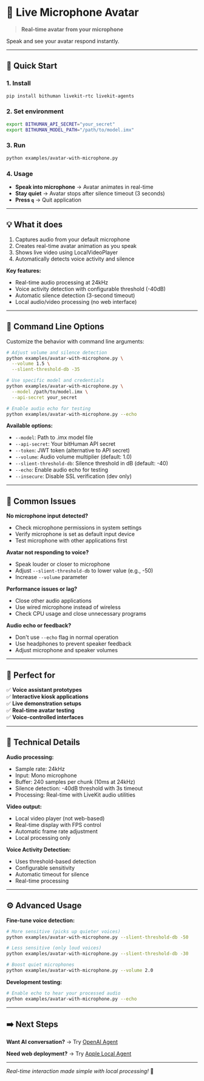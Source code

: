 # 🎤 Live Microphone Avatar

> **Real-time avatar from your microphone**

Speak and see your avatar respond instantly.

---

## 🚀 Quick Start

### 1. Install
```bash
pip install bithuman livekit-rtc livekit-agents
```

### 2. Set environment
```bash
export BITHUMAN_API_SECRET="your_secret"
export BITHUMAN_MODEL_PATH="/path/to/model.imx"
```

### 3. Run
```bash
python examples/avatar-with-microphone.py
```

### 4. Usage
- **Speak into microphone** → Avatar animates in real-time
- **Stay quiet** → Avatar stops after silence timeout (3 seconds)
- **Press `q`** → Quit application

---

## 💡 What it does

1. Captures audio from your default microphone
2. Creates real-time avatar animation as you speak
3. Shows live video using LocalVideoPlayer
4. Automatically detects voice activity and silence

**Key features:**
- Real-time audio processing at 24kHz
- Voice activity detection with configurable threshold (-40dB)
- Automatic silence detection (3-second timeout)
- Local audio/video processing (no web interface)

---

## 🔧 Command Line Options

Customize the behavior with command line arguments:

```bash
# Adjust volume and silence detection
python examples/avatar-with-microphone.py \
  --volume 1.5 \
  --slient-threshold-db -35

# Use specific model and credentials
python examples/avatar-with-microphone.py \
  --model /path/to/model.imx \
  --api-secret your_secret

# Enable audio echo for testing
python examples/avatar-with-microphone.py --echo
```

**Available options:**
- `--model`: Path to .imx model file
- `--api-secret`: Your bitHuman API secret  
- `--token`: JWT token (alternative to API secret)
- `--volume`: Audio volume multiplier (default: 1.0)
- `--slient-threshold-db`: Silence threshold in dB (default: -40)
- `--echo`: Enable audio echo for testing
- `--insecure`: Disable SSL verification (dev only)

---

## 🔧 Common Issues

**No microphone input detected?**
- Check microphone permissions in system settings
- Verify microphone is set as default input device
- Test microphone with other applications first

**Avatar not responding to voice?**
- Speak louder or closer to microphone
- Adjust `--slient-threshold-db` to lower value (e.g., -50)
- Increase `--volume` parameter

**Performance issues or lag?**
- Close other audio applications
- Use wired microphone instead of wireless
- Check CPU usage and close unnecessary programs

**Audio echo or feedback?**
- Don't use `--echo` flag in normal operation
- Use headphones to prevent speaker feedback
- Adjust microphone and speaker volumes

---

## 🎯 Perfect for

✅ **Voice assistant prototypes**  
✅ **Interactive kiosk applications**  
✅ **Live demonstration setups**  
✅ **Real-time avatar testing**  
✅ **Voice-controlled interfaces**

---

## 🔧 Technical Details

**Audio processing:**
- Sample rate: 24kHz
- Input: Mono microphone
- Buffer: 240 samples per chunk (10ms at 24kHz)
- Silence detection: -40dB threshold with 3s timeout
- Processing: Real-time with LiveKit audio utilities

**Video output:**
- Local video player (not web-based)
- Real-time display with FPS control
- Automatic frame rate adjustment
- Local processing only

**Voice Activity Detection:**
- Uses threshold-based detection
- Configurable sensitivity
- Automatic timeout for silence
- Real-time processing

---

## ⚙️ Advanced Usage

**Fine-tune voice detection:**
```bash
# More sensitive (picks up quieter voices)
python examples/avatar-with-microphone.py --slient-threshold-db -50

# Less sensitive (only loud voices)
python examples/avatar-with-microphone.py --slient-threshold-db -30

# Boost quiet microphones
python examples/avatar-with-microphone.py --volume 2.0
```

**Development testing:**
```bash
# Enable echo to hear your processed audio
python examples/avatar-with-microphone.py --echo
```

---

## ➡️ Next Steps

**Want AI conversation?** → Try [OpenAI Agent](livekit-openai-agent.md)

**Need web deployment?** → Try [Apple Local Agent](livekit-apple-local.md)

---

*Real-time interaction made simple with local processing!* 🚀 